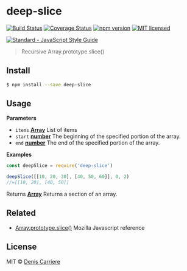 # deep-slice

[![Build Status](https://travis-ci.org/DenisCarriere/deep-slice.svg?branch=master)](https://travis-ci.org/DenisCarriere/deep-slice)
[![Coverage Status](https://coveralls.io/repos/github/DenisCarriere/deep-slice/badge.svg?branch=master)](https://coveralls.io/github/DenisCarriere/deep-slice?branch=master)
[![npm version](https://badge.fury.io/js/deep-slice.svg)](https://badge.fury.io/js/deep-slice)
[![MIT licensed](https://img.shields.io/badge/license-MIT-blue.svg)](https://raw.githubusercontent.com/DenisCarriere/deep-slice/master/LICENSE)
<!-- Break -->
[![Standard - JavaScript Style Guide](https://cdn.rawgit.com/feross/standard/master/badge.svg)](https://github.com/feross/standard)

> Recursive Array.prototype.slice()

## Install

```bash
$ npm install --save deep-slice
```

## Usage

**Parameters**

-   `items` **[Array](https://developer.mozilla.org/en-US/docs/Web/JavaScript/Reference/Global_Objects/Array)** List of items
-   `start` **[number](https://developer.mozilla.org/en-US/docs/Web/JavaScript/Reference/Global_Objects/Number)** The beginning of the specified portion of the array.
-   `end` **[number](https://developer.mozilla.org/en-US/docs/Web/JavaScript/Reference/Global_Objects/Number)** The end of the specified portion of the array.

**Examples**

```javascript
const deepSlice = require('deep-slice')

deepSlice([[10, 20, 30], [40, 50, 60]], 0, 2)
//=[[10, 20], [40, 50]]
```

Returns **[Array](https://developer.mozilla.org/en-US/docs/Web/JavaScript/Reference/Global_Objects/Array)** Returns a section of an array.

## Related

-   [Array.prototype.slice()](https://developer.mozilla.org/en/docs/Web/JavaScript/Reference/Global_Objects/Array/slice) Mozilla Javascript reference

## License

MIT © [Denis Carriere](https://twitter.com/DenisCarriere)
